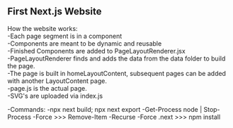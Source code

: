 ## First Next.js Website

How the website works:  
  -Each page segment is in a component  
  -Components are meant to be dynamic and reusable  
  -Finished Components are added to PageLayoutRenderer.jsx  
  -PageLayoutRenderer finds and adds the data from the data folder to build the page.  
  -The page is built in homeLayoutContent, subsequent pages can be added with another LayoutContent page.  
  -page.js is the actual page.  
  -SVG's are uploaded via index.js  

-Commands:
-npx next build; npx next export
-Get-Process node | Stop-Process -Force  >>> Remove-Item -Recurse -Force .next >>> npm install
  